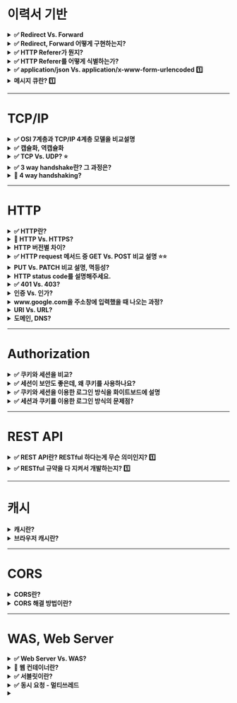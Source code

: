 # 이력서 기반

<details>
    <summary><b>✅ Redirect Vs. Forward</b></summary>

> - 두 가지 모두 다른 URL로 이동 시킨다는 공통점, 같은 웹 컨테이너 내에서의 이동인지 아닌지에 차이가 있다..
> - Forward의 경우,
>   - 같은 웹 컨테이너 내에서의 이동
>   - 이전의 요청 정보가 그대로 유지. Request, Response 객체 유지 
>   - 웹 브라우저에서 호출한 최초 URL 유지.
>   - 게시글 작성 같은 경우, forward 를 사용하여 새로고침을 하게 되면 여러번 글 작성이 된다. 👉 
> - Redirect의 경우,
>   - 이전의 요청 정보는 그대로 유지 되지 않음.
>   - 서버가 URL을 응답하면, 웹 브라우저는 해당 URL로 다시 호출
>   - Request, Response 새로 생성

### Forward

![](https://img1.daumcdn.net/thumb/R1280x0/?scode=mtistory2&fname=https%3A%2F%2Fblog.kakaocdn.net%2Fdn%2Fb9U3fY%2FbtqyeoHglrc%2Fl6VDZbutBoO49LXwQEf8D1%2Fimg.png)

- forward는 웹 컨테이너 차원에서의 이동
- 웹 브라우저는 다른 페이지로 이동했음을 알 수 없음.
  - 웹 브라우저에는 최초 호출한 URL만 표기. 이동한 페이지의 URL은 알 수 없음.
- 이동할 URL로 요청정보를 그대로 전달
  - Request, Response 객체 유지
- 글쓰기 같은 응답 페이지에서, 새로고침을 고의로 누르면 이전 요청 정보가 남아있기 때문에 계속 글이 작성된다.
  - 리소스 변화 없는 단순 조회의 경우에 사용 

### Redirect

![](https://img1.daumcdn.net/thumb/R1280x0/?scode=mtistory2&fname=https%3A%2F%2Fblog.kakaocdn.net%2Fdn%2FF3O4A%2FbtqydA2GDYr%2FtgFznDMjbIe9YK2buOruvK%2Fimg.png)

- 웹 컨테이너로 명령이 들어오면, 웹 브라우저에게 다른 페이지로 이동하라고 명령
  - 브라우저는 URL을 지시된 URL로 바꾸고 해당 주소로 이동
- 다른 웹 컨테이너로 이동하여 새로운 페이지에서 Request, Response 객체는 새로 생성
- 게시글 작성 응답 시에 새로고침을 해도 이전 요청 정보가 남아있지 않기 때문에 게시글 작성되지 않음
- 리소스 변경이 있는 로직에 사용

### Ref.

- [[Web] Forward와 Redirect 차이 - 망나니 개발자](https://mangkyu.tistory.com/51)
- https://stir.tistory.com/225

</details>

<details>
    <summary><b>✅ Redirect, Forward 어떻게 구현하는지?</b></summary>

- 같은 도메인을 쓰는 경우
  - `redirect`, `forward` prefix 사용
- 다른 도메인로 Redirect할 경우
  - 상태 코드 `301` & Header의 Location에 `URL` 지정

</details>


<details>
    <summary><b>✅ HTTP Referer가 뭔지?</b></summary>

- HTTP 헤더에 있는 값 중 하나 
- 현재 표시하는 웹 페이지가 어떤 웹 페이지에서 요청되었는지 알 수 있음

![](https://img1.daumcdn.net/thumb/R1280x0/?scode=mtistory2&fname=https%3A%2F%2Fblog.kakaocdn.net%2Fdn%2FGnqus%2FbtrRc8M1JW2%2F9G70EPL2Klpul9moDLfjBk%2Fimg.png)

### Ref.

- [Referer - Mozilla](https://developer.mozilla.org/ko/docs/Web/HTTP/Headers/Referer)
- [HTTP referer 란? - Inpa](https://inpa.tistory.com/entry/WEB-%F0%9F%93%9A-HTTP-referer-%EB%9E%80) 
- [유입 분석을 위한 HTTP 리퍼러(Referrer) 이해하기](https://ogaeng.com/http-referrer/)

</details>

<details>
    <summary><b>✅ HTTP Referer를 어떻게 식별하는가?</b></summary>

- HttpServletRequest의 헤더값을 가져와서, 특정 문자열을 포함하는지 확인.
- 지정한 Referer 문자열을 포함하지 않으면 기타로 표기

</details>

<details><summary><b>✅ application/json Vs. application/x-www-form-urlencoded 1️⃣</b></summary>

- application/json
  - {key : value} 구조로 전송
  - `POST` 
- application/x-www-form-urlencoded
  - HTML Form Submit 에서 주로 사용 
  - `key=value&key=value` 구조로 전송
  - 모든 문자를 서버로 보내기 전 URL 인코딩. 그 후 웹 서버로 보낸다. 

### application/x-www-form-urlencoded


<img width="932" alt="image" src="https://github.com/haero77/Today-I-Learned/assets/65555299/be997161-d490-4e86-8139-89878d0a60dd">

- HTML form `POST` 메서드로 보내면 `application/x-www-form-urlencoded` 사용


</details>

<details><summary><b>메시지 큐란? 1️⃣</b></summary></details>

---

# TCP/IP

<details>
    <summary><b>✅ OSI 7계층과 TCP/IP 4계층 모델을 비교설명</b></summary>

- OSI 7계층은 네트워크 통신을 표준화한 모델
- OSI 모델이 실무적으로 사용하기에는 복잡하기 때문에, 실제 인터넷은 이를 단순화한 TCP/IP 4계층을 사용

<img width="778" alt="image" src="https://github.com/haero77/Today-I-Learned/assets/65555299/da5cce3e-07c3-4ce9-a43f-d48ed7ce6c2f">

- OSI 7계층과 TCP/IP 4계층 모델에서 각 계층은 하위 계층의 기능을 이용하고, 상위 계층에게 기능을 제공 
  - 예) 응용 계층의 HTTP 프로토콜은 전송 계층의 TCP, 네트워크 계층의 IP를 이용
- 일반적으로 상위 계층은 소프트웨어로, 하위 계층은 하드 웨어로 구성.
  - 예) 물리 계층의 통신은 케이블을 이용한 전기 신호로 이루어짐.
  
</details>

<details>
    <summary><b>✅ 캡슐화, 역캡슐화</b></summary>

- 캡슐화: 전송하고자 하는 데이터에, 각 프로토콜의 정보를 헤더에 포함시켜서 하위 계층에 전달하는 것.
- 역캡슐화: 상대측에서 헤더를 역순으로 제거해가며 상위 계층으로 데이터를 전달하는 것. 최종 적으로 원본 데이터 수신 

<img width="1044" alt="image" src="https://github.com/haero77/Today-I-Learned/assets/65555299/6ca24708-8299-4f04-9b37-db60e9fe983c">


</details>

<details>
    <summary><b>✅ TCP Vs. UDP? ⭐️</b></summary>

- TCP
  - 연결형, 신뢰성 전송 프로토콜
  - 연결지향적 서비스를 하기 위해 데이터 전송 전 `3way handshaking`을 통해 두 호스트 사이에 논리적인 연결을 만든다.
  - 신뢰성 있는 서비스를 제공하기 위해 오류 제어, 흐름 제어, 혼잡 제어 등을 실행
  - 신뢰성을 보장하기 위해 헤더가 더 크고 속도가 비교적 느리다. 
  - 신뢰성이 중요한 통신인 HTTP, 파일 전송 등에 쓰인다.
- UDP
  - 비연결형 프로토콜 👉 `3way handshaking` 등 세션 수립과정이 없음
  - 빈신뢰성 프로토콜 👉 오류 제어, 흐름 제어, 혼잡 제어 제공하지 않음
  - 단순성 덕분에 적은양의 오버헤드를 갖고, 수신 여부를 확인하지 않아 속도가 더 빠르다.
  - 실시간성이 중요한 통신인 동영상 스트리밍 등에 쓰인다.
  
---

### TCP/IP

- 인터넷에서 사용되는 프로토콜 그룹을 `TCP/IP` 라고 부른다.
  - 4계층 또는 5계층으로 나뉨
    - application layer
    - transport
    - network(internet)
    - data link, physical 
- 전송 계층은 두 응용 계층 사이에서 `process-to-process` 통신을 제공
- 전송 계층은 응용 계층에서 보낸 메시지를 받아 전송 계층으로 캡슐화하여 하위 계층에 전송
  - TCP로 전송하는 패킷을 `segment`라고 한다.
  - UDP로 전송하는 패킷을 `datagram`이라고 한다. 

> 💡 패킷 = 헤더 부분 + 데이터(payload) 부분

<img width="1005" alt="image" src="https://github.com/haero77/Today-I-Learned/assets/65555299/99914dd5-40f8-4be9-94d5-886f4a631f71">

### TCP(Transmission Control Protocol)

- 연결형, 신뢰성 프로토콜
- 연결형
  - 연결지향적 서비스를 제공하기 위해, 데이터 전송 전 `3way handshaking`을 통해 세션 수립
  - 그 후 데이터를 전송하고, 데이터 전송이 끝나면 연결을 끊는다. 
  - TCP 통신은 이렇게 `connection setup` -> `data transfer` -> `connection termination` 세 단계로 나뉨
- 신뢰성 
  - 신뢰성 있는 서비스를 제공하기 위해 TCP가 **전체 스트림을 순서에 맞게, 오류 없이, 부분적 손실이나 중복 없이 전송하는 것을 보장.**
    - 오류 제어, 흐름 제어, 혼잡 제어가 이를 가능케한다.
  - 흐름 제어 
    - 데이터를 보내는 속도와 데이터를 받는 속도의 균형을 맞추는 것
  - 오류 제어
    - 훼손된 segment의 감지 및 재전송, 손실된 segment의 재전송
    - TCP헤더의 checksum, 확인-응답, 타임아웃 등을 통해 수행됨

<img width="1052" alt="image" src="https://github.com/haero77/Today-I-Learned/assets/65555299/2221311a-d1ed-4071-9080-0d8378ac6918">

### UDP

- 비연결성, 비신뢰성 프로토콜
- 비연결성
  - 논리적 연결을 성립하지 않고, datagram을 보낸다.
- 비신뢰성
  - 흐름 제어, 오류 제어, 혼잡 제어를 제공하지 않음
  - 패킷이 손실되어도 상관 없음
- 파일을 다운로드 하는 경우, 파일이 훼손되면 안 되므로 TCP
- 실시간 방송인 경우 한 프레임 정도 사라져도 인식을 못하므로 UDP

<img width="1005" alt="image" src="https://github.com/haero77/Today-I-Learned/assets/65555299/a94e774a-2f00-4da4-851b-3bdacbfea371">

- 세션 수립 과정 없다.
- 패킷 순서 보장하지 않음

### UDP(User Datagram Protocol)

</details>

<details>
    <summary><b>✅ 3 way handshake란? 그 과정은?</b></summary>

> - 3-way handshake란 TCP/IP 프로토콜로 통신하기 전 정확한 데이터 전송을 위해 상대방 호스트와 세션을 수립하는 과정.(=TCP 연결 초기화)
> - 과정
>   1. 클라이언트가 서버에게 접속을 요청하는 `SYN(싱크)` 패킷을 보냄
>   2. 서버는 요청을 수락하는 ACK 패킷을 포함하여 `SYN + ACK` 패킷을 클라이언트로 전송
>   3. 클라이언트가 이것을 수신한 후, 다시 `ACK` 패킷을 서버에 발송하면 연결이 이루어지고, 이로써 데이터를 주고받을 수 있게 됨.
> 
---  

- `HTTP 1.1`과 `2.0` 버전 모두 TCP 프로토콜을 이용 
  - 👉 우리가 네이버에 접속할 때마다 네이버의 서버와 나의 서버가 3 way handshake를 하게 된다.

### 3-way handshaking

<img width="773" alt="image" src="https://github.com/haero77/Today-I-Learned/assets/65555299/b8305312-12b1-4ff9-9659-00d0e914c24f">

TCP 통신은 3단계 과정을 거친다.

1. Connection Setup (TCP 연결 초기화) 👉 `3-way handshaking` 이용
   - 우리가 공부한 `3-way handshaking`이 Connection Setup 과정인 것 
2. Data Transfer (데이터 전송)
3. Connection Termination (TCP 연결 종료) 👉 `4-way handshaking` 이용

</details>

<details>
    <summary><b>🔼 4 way handshaking?</b></summary>

> - TCP 연결 시 3 way handshaking을 이용하여 Connection Setup을 하고,  
> - Connection Termination시에는 4 way handshaking을 이용.

---

### 4-way handshaking

<img width="859" alt="image" src="https://github.com/haero77/Today-I-Learned/assets/65555299/063a08c7-3b02-4f7d-bf83-37acc1b2714d">

`TCP Connection Termination`은 양방향으로 2개의 연결이 독립적으로 닫히기 때문에 `4-way handshaking`을 사용한다.


</details>


---

# HTTP

<details>
    <summary><b>✅ HTTP란?</b></summary>

> - `HyperText Transfer Protocol`의 약자로, 클라이언트-서버 모델을 따르면서 request-response 구조로 웹 상에서 정보를 주고받을 수 있는 프로토콜
> - TCP/IP 기반으로 동작하며, 가장 큰 특징은 `Connectionless`와 `Stateless`

- 웹상에서 정보를 전송하기 위한 프로토콜로써, HTML과 같은 문서를 전송하는 것에 사용
- 클라이언트가 HTTP request를 서버에 보내면 서버는 HTTP response를 클라이언트에 보내는 구조

### Request, Response message 구조

<img width="991" alt="image" src="https://github.com/haero77/Today-I-Learned/assets/65555299/7a3cef85-befa-487a-9c18-0804bb46e9bd">

- request message
  - start line(method, path, HTTP version)
  - headers
    - host, accept-language 등
  - body
- response message
  - status line(HTTP version, status code, status message)
  - headers
    - 날짜, 서버 정보 등
  - body


### Connectionless, Stateless

- `Connectionless`
  - 서버에 연결 후 요청에 응답을 받으면 연결을 끊어버리는 특성
  - 이 특성으로 인해 많은 사람이 웹을 사용하더라도 실제 동시 접속을 최소화 👉 더 많은 요청을 처리 가능  
- `Stateless`
  - Connectionsless로 연결을 끊었기 때문에, 클라이언트의 이전 상태(로그인 유무 등)을 알 수 없는 특성
  - 정보를 유지할 수 없는 Connectionless, Stateless 특성을 가진 HTTP의 단점을 보완하고자 `Cookie`, `Session`, `JWT`등이 도입됨

</details>

<details>
    <summary><b>🔼 HTTP Vs. HTTPS?</b></summary>

> - HTTP는 정보를 text형태로 주고받기 때문에, 중간에 인터셉트될 경우 데이터 유출될 수 있음
> - HTTP에 암호화를 추가한 프로토콜이 `HTTPS`



</details>

<details>
    <summary><b>HTTP 버전별 차이?</b></summary>
</details>

<details>
    <summary><b>✅ HTTP request 메서드 중 GET Vs. POST 비교 설명 ⭐️⭐️</b></summary>

> - GET은 클라이언트가 서버에게 `리소스`를 요청할 때 사용하는 메서드고, POST는 서버에게 데이터 처리(주로 생성)를 요청할 때 사용하는 메서드.
> - GET 요청의 경우 필요한 정보를 특정하기 위해 URL뒤에 Query String을 추가하여 정보를 조회하고, POST의 경우 전달할 데이터를 Body 부분에 포함하여 통신 
> - GET 요청의 경우 URL뒤의 Query String 까지 포함해서 브라우저 히스토리에 남고, 캐시가 가능하지만 POST의 경우 히스토리에 남지 않고 캐시도 불가능

- 쿼리 스트링: 물음표 뒤에 키와 밸류

</details>


<details>
    <summary><b>PUT Vs. PATCH 비교 설명, 멱등성?</b></summary>

> - PUT과 PATCH 메소드 모두 서버의 리소스를 업데이트하는 메소드
> - PUT의 경우 모든 리소스를 수정, 대체하고 PATCH 경우 리소스 일부만 수정

- PUT: 리소스를 아예 대체한다. 이 때 해당 리소스가 없으면 생성
- PATCH: 리소스의 일부분을 수정

</details>

<details>
    <summary><b>HTTP status code를 설명해주세요.</b></summary>

> - 클라이언트가 보낸 HTTP 요청에 대한 서버의 응답 코드
> - 상태 코드를 통해 요청의 성공/실패 여부를 판단할 수 있다.
> - 100번대부터 500번대까지 총 5개의 클래스로 구분되어 HTTP 요청에 대한 상태를 알려준다

### Status Code

- 1xx (정보)
  - 요청을 받았으며 작업을 계속한다.
- 2xx (성공)
  - 클라이언특 요청한 동작을 성공적으로 수신하여 이해했고, 성공적으로 처리했다. 
- 3xx (리다이렉션)
  - 요청을 완료하기 위해 추가 작업 조치가 필요하다.
- 4xx (클라이언트 오류)
  - 클라이언트의 요청에 문제가 있다.
- 5xx (서버 오류)
  - 서버가 유효한 요청의 수행을 실패했다.

### 자주 등장하는 HTTP 응답 코드

- 200 OK
  - 요청이 성공함
  - 예) 잔액 조회 성공
- 201 Created
  - 리소스 생성 성공
  - 예) 게시글 작성 성공, 회원가입 성공
- 400 Bad Request
  - 데이터의 형식이 올바르지 않는 등 서버가 요청을 이해할 수 없음
  - 예) 올바르지 않은 형식의 데이터 입력
- 401 Unauthorized
  - **인증되지 않은 상태에서 인증이 필요한 리소스에 접근**
  - 예) 로그인 전에 사용자 정보 요청
- 403 Forbidden
  - **인증된 상태에서 권한이 없는 리소스에 접근**
  - 예) 일반 유저가 관리자 메뉴 접근 등
- 404 Not Found
  - 요청한 route가 없음. 찾는 리소스가 없음
  - 예) 존재하지 않는 URL(route)에 요청 
- 500 Bad Gateway 
  - 서버에서 예상하지 못한 에러 발생
  - 예) 예외처리를 하지 않은 오류가 발생

</details>

<details>
    <summary><b>✅ 401 Vs. 403?</b></summary>

> - 두 상태코드 모두 400번대로 클라이언트의 요청에 문제가 있음을 나타냄
> - `401`은 인증이 되지 않은 상태에서, 인증이 필요한 리소스에 접근함 
>   - 예) 로그인 전에 사용자 정보 요청
> - `403`은 인증은 되었으나, 권한이 없는 페이지에 접근
>   - 예) 일반 유저가 관리자 메뉴에 접근하는 경우

</details>

<details>
    <summary><b>인증 Vs. 인가?</b></summary>
</details>

<details>
    <summary><b>www.google.com을 주소창에 입력했을 때 나오는 과정?</b></summary>

> 1. 사용자가 브라우저에 URL을 입력
> 2. 브라우저는 DNS를 통해 서버의 IP주소를 찾는다.
> 3. client에서 HTTP request 메시지 생성 ➡️ TCP/IP 패킷 생성 ➡️ 서버로 전송
> 4. 서버에서 HTTP request에 대한 HTTP response 메시지 생성 ➡️ TCP/IP 패킷 생성 ➡️ 클라이언트로 전송
> 5. 도착한 HTTP response message는 웹 브라우저에 의해 출력(렌더링)

<img width="1026" alt="image" src="https://github.com/haero77/Today-I-Learned/assets/65555299/2550e81c-3ee4-4e6e-8a1e-bd1a94760e9f">

1. 유저가 브라우저에서 www.google.com(URL)을 입력을 하면 HTTP request message를 생성합니다.
2. IP주소를 알아야 전송을 할 수 있으므로, DNS lookup을 통해 해당 domain의 server IP주소를 알아냅니다.
3. 반환된 IP주소(구글의 server IP)로 HTTP 요청 메시지(request message) 전송 요청을 합니다.
   1. 생성된 HTTP 요청 메시지를 TCP/IP층에 전달합니다.
   2. HTTP 요청 메시지에 헤더를 추가해서 TCP/IP 패킷을 생성합니다.
4. 해당 패킷은 전기신호로 랜선을 통해 네트워크로 전송되고, 목적지 IP에 도달합니다.
5. 구글 server에 도착한 패킷은 unpacking을 통해 message를 복원하고 server의 process로 보냅니다.
6. server의 process는 HTTP 요청 메시지에 대한 response data를 가지고 HTTP 응답 메시지(response message)를 생성 합니다.
7. HTTP 응답 메시지를 전달 받은 방식 그대로 client IP로 전송을 합니다.
8. HTTP response 메시지에 담긴 데이터를 토대로 웹브라우저에서 HTML 렌더링을 하여 모니터에 검색창이 보여집니다.

</details>

<details>
    <summary><b>URI Vs. URL?</b></summary>
</details>

<details>
    <summary><b>도메인, DNS?</b></summary>
</details>


---

# Authorization

<details>
    <summary><b>✅ 쿠키와 세션을 비교?</b></summary>

> - 쿠키와 세션은 HTTP의 `Connectionless`, `Stateless` 특징 때문에 사용
> - 쿠키와 세션을 통해 사용자 데이터를 저장함으로써, 아이디 비밀번호 저장이나, '더 이상 이 창을 표시하지 않음' 이라는 팝업창 등 편의 기능을 제공할 수 있다.
> - 쿠키는 클라이언트(브라우저) 로컬에 `key-value` 쌍으로 저장되는 데이터 파일. 
>   - 유효시간 내 브라우저가 종료되어도 계속 유지
> - 세션 역시 기본적으로 쿠키를 이용하여 구현
>   - 세션은 브라우저가 종료될 때 또는 서버에서 해당 세션을 삭제할 수 있기 때문에, 쿠키보다 보안성이 좋음
>   - 서버에 데이터를 저장함으로, 서버 데이터 용량 한도 내에서는 제한 없이 데이터를 저장 가능하지만 서버의 부하가 커진다는 단점이 있습니다.

### 쿠키

- 쿠키의 생성과 저장은 구현에 따라 다르지만 원리는 동일 

<img width="756" alt="image" src="https://github.com/haero77/Today-I-Learned/assets/65555299/f908bd12-c7d6-4be3-8cd3-440e3ed9b21e">

1. 서버가 클라이언트로부터 요청 받았을 때, 클라이언트 정보를 바탕으로 쿠키를 구성하고, response header에 쿠키를 담아 응답
2. 클라이언트가 응답 받으면, 브라우저는 쿠키를 `쿠키 스토리지`에 저장
3. 이후 클라이언트 요청시 Request Header에 쿠키를 포함하여 서버에 요청 전송
4. 서버는 쿠키 정보를 참조하여 응답 
   - 쿠키를 통해 '더 이상 체크 안 함을 눌렀었구나'등을 알 수 있음

## 세션

<img width="1047" alt="image" src="https://github.com/haero77/Today-I-Learned/assets/65555299/de5d61a0-1132-4a01-8ffd-7594ac9ee848">

- 기본적으로 쿠키를 이용하여 구현
- 클라이언트를 구분하기 위해 각 클라이언트마다 `session ID`를 부여
- 클라이언트는 session ID를 쿠키에 저장
- 사용자 정보를 클라이언트에게 저장하는 쿠키와 달리, 세션은 서버에서 `session ID`와 `클라이언트 정보` 저장하여 관리
- 세션은 유효시간을 두어 일정시간 응답이 없으면 끊을 수 있고, 브라우저가 종료될때까지만 인증상태 유지
- 사용자 정보를 서버에 두기 때문에 쿠키보다 보안은 좋지만 서버 자원을 차지하기 때문에 서버에 과부하를 줄 수 있고 성능 저하의 요인이 될 수 있음

### 세션 쿠키

- 세션 쿠키는 브라우저가 종료되면 자동으로 삭제되는 휘발성 쿠키
- 이 때 저장된 세션 ID도 삭제되기 때문에, 클라이언트가 서버에 다음 요청을 보낼 때 이전의 세션 ID를 참조할 수 없게 된다.
- 하지만 서버에 저장된 세션 데이터는 즉시 삭제되지 않는다. 
  - 대신 서버는 일정 시간이 지나면서 세션 데이터를 만료시키고 삭제하는데, 이 시간을 '세션 타임아웃'이라고 부릅니다. 
  - 세션 타임아웃은 서버 설정에 따라 다릅니다. 
  - 세션 타임아웃이 되면 서버는 해당 세션 데이터를 삭제하고, 새로운 요청에 대해서는 새로운 세션을 생성합니다.
- 따라서 브라우저 종료 시점에는 클라이언트에 저장된 세션 ID가 삭제되지만, 서버에 저장된 세션은 일정 시간 동안 유지됩니다. 이 기간이 지난 후에는 서버가 세션 데이터를 삭제하여 서버의 메모리를 확보하게 됩니다.



</details>

<details>
    <summary><b>✅ 세션이 보안도 좋은데, 왜 쿠키를 사용하나요?</b></summary>

> - 세션은 **서버의 자원**을 사용하기 때문에 **서버가 느려질 수 있고**, 서버 자원이 부족할 수 있음.
> - 따라서 쿠키를 사용하면 서버 자원의 낭비를 방지하여 웹 사이트 속도를 향상 시킬 수 있다. 

- 쿠키 사용 예
  - 쇼핑몰의 장바구니 기능
  - 로그인 시 아이디, 비밀번호 저장
  - 팝업에서 '더 이상 이 창을 보지 않음' 체크

</details>

<details>
    <summary><b>✅ 쿠키와 세션을 이용한 로그인 방식을 화이트보드에 설명 </b></summary>

### 인증, 인가

- 인증(authentication)
  - 사용자가 **누구인지** 확인하는 절차
  - 예) 회원가입, 로그인 
- 인가(authorization)
  - 사용자가 요청하는 것에 대해 **권한이 있는지** 확인하는 절차

### 세션을 이용한 인증, 인가 절차

<img width="1086" alt="image" src="https://github.com/haero77/Today-I-Learned/assets/65555299/2609f653-f4e5-4c4b-8743-e7cf0af60df6">

1. 클라이언트가 로그인 요청을 하면, 서버는 회원 DB를 대조하여 인증을 한다.(authentication)
2. 회원 정보를 서버의 세션 스토리지에 생성하고, `Session ID`를 발급
3. HTTP Response Header Cookie에 `Session ID`를 담아 응답
4. 클라이언트는 `Session ID`를 쿠키 스토리지에 저장. 
   - 이후 요청 마다 Request Header 쿠키에 Session ID를 담아서 요청 전송.
5. 서버에서는 쿠키에 담겨져서 온 `Session ID`에 해당하는 회원 정보를 세션 스토리지에서 가져온다. (authorization) 
6. 응답 메시지에 회원 정보를 기반으로 처리된 데이터를 담아 클라이언트에 응답.

</details>

<details><summary><b>✅ 세션과 쿠키를 이용한 로그인 방식의 문제점?</b></summary>

### 세션과 쿠키를 이용한 로그인 방식의 문제점

- Request/Response Header Cookie에 `Session ID`가 노출되므로, 이를 이용하여 서버에 요청 보내면 서버 입장에서는 구별해낼 수 가 없음.
- 👉 `HTTPS`를 사용하거나, 서버에서 Session을 짧은 주기로 만료시간을 설정.
- 세션과 쿠키를 이용한 로그인 방식은 `Load Balancing` 및 `서버 효율성 관리 및 확장이 어려워질 수 있다`는 단점이 있음.
  - 여러 대의 서버를 사용하는 시스템의 경우, 유저 로그인 시 해당 유저는 처음 로그인했던 서버로만 요청을 보내야하기 때문.


</details>

---

# REST API

<details>
    <summary><b>✅ REST API란? RESTful 하다는게 무슨 의미인지? 1️⃣</b></summary>

> - REST API는 REST 아키텍처 스타일을 따르는 API.
    >   - URI를 이용하여 사용할 자원을 지정하고, HTTP 메서드를 이용하여 자원의 접근 방식을 지정함으로써 요청 형식만으로 어떤 요청인지 추론이 가능 👉 협업을 가능케함
> - REST란 HTTP URI를 이용하여 사용할 자원을 지정하고, HTTP 메서드를 이용하여 자원의 접근 방식을 지정하는 소프트웨어 아키텍쳐
> - REST 원칙을 전부 지키기는 어려우므로 RESTful API를 사용.
> - RESTful API를 사용하여 구현한 웹 애플리케이션을 RESTful 웹 서비스라고 함.

### API(Application Programming Interface)

- 소프트웨어가 다른 소프트웨어로부터 지정된 형식으로 요청, 명령을 받을 수 있는 수단
- 다른 소프트웨어 시스템과 통신하기 위해 따라야하는 규칙들을 정의한 것
  - 예를 들어 회원 리소스를 얻고 싶을 때는 어떤 URL을 써야하고, 어떤 데이터가 응답되는지 등을 정의
- 클라이언트와 웹 리소스 사이의 게이트웨이


---

- [RESTful API란 ? - 이동규(씨유)님](https://brainbackdoor.tistory.com/53)
- [[Network] REST란? REST API란? RESTful이란?](https://gmlwjd9405.github.io/2018/09/21/rest-and-restful.html)
- [RESTful API란 무엇인가요? - AWS](https://aws.amazon.com/ko/what-is/restful-api/)
- [REST API 제대로 알고 사용하기 - NHN](https://meetup.nhncloud.com/posts/92)
- [What is a REST API? - Red Hat](https://www.redhat.com/en/topics/api/what-is-a-rest-api)
- [REST API 란 무엇입니까? - IBM](https://www.youtube.com/watch?v=lsMQRaeKNDk)
- [REST API가 뭔가요? - 얄코](https://www.youtube.com/watch?v=iOueE9AXDQQ)
- [면접 단골 질문! API, REST API가 뭔가요? (개발 필수지식)](https://www.youtube.com/watch?v=C7yhysF_wAg)

- [[10분 테코톡] 정의 REST API](https://www.youtube.com/watch?v=Nxi8Ur89Akw)
- [It is okay to use POST - Roy T. Fielding(REST 창시자)](https://roy.gbiv.com/untangled/2009/it-is-okay-to-use-post)

</details>

<details>
    <summary><b>✅ RESTful 규약을 다 지켜서 개발하는지? 1️⃣</b></summary>

> - 그렇지 않다.
> - Uniform Interface `HATEOS` 등을
> - 따라서 엄밀한 의미이 REST의 장점을 계승하는 RESTful API를 사
>

- HATEOS: 하이퍼링크를 통해 리소스의 상태를 전이할 수 있어야함
  - 예: Location 등에 접근 가능한 URI를 제공.

</details>

---

# 캐시

<details>
    <summary><b>캐시란?</b></summary>

- 웹 캐시는 자주 쓰이는 문서의 사본을 자동으로 보관하는 HTTP 장치
- 웹 요청이 캐시에 도착했을 때, 캐시된 로컬 사본이 존재한다면, 그 문서는 원 서버가 아니라 그 캐시로부터 제공
- 장점
  - 불필요한 데이터 전송을 줄여서, 네트워크 요금으로 인한 비용을 줄여 준다.
  - 원 서버에 대한 요청을 줄여준다. 서버는 부하를 줄일 수 있으며 더 빨리 응답할 수 있게 된다.
- 단점
  - 

---

- https://brainbackdoor.tistory.com/53 

</details>

<details>
    <summary><b>브라우저 캐시란?</b></summary>
</details>


---

# CORS

<details>
    <summary><b>CORS란?</b></summary>
</details>

<details>
    <summary><b>CORS 해결 방법이란?</b></summary>
</details>

--- 

# WAS, Web Server

<details>
    <summary><b>✅ Web Server Vs. WAS?</b></summary>

- Web Server
  - 클라이언트의 요청(Request)을 받아 `정적인 컨텐츠(HTML, CSS, JS)`를 응답(Response)하는 서버
  - HTTP 기반으로 동
  - 예) Apache, Nginx
- WAS(Web Application Server)
  - 클라이언트의 요청을 받아 DB 조회 또는 어떤 로직을 처리해야하는 `동적인 컨텐츠`를 응답하는 서버 
  - 웹 서버 기능 포함(정적 리소스 제공 가능)
  - 예) Tomcat

- 차이점?
  - 어떤 타입의 컨텐츠(정적, 동적)를 제공하느냐
  - 웹서버와 WAS는 각각 독립적으로 존재가능
  - 대부분의 WAS는 정적인 컨텐츠를 제공해주고 있기 때문에, 웹 서버 없이 WAS 만 존재할 수 있다.
  - 즉, WAS는 웹 서버를 포함하는 개념이라고 할 수 있다.

### 웹 서버를 사용하는 이유?

- WAS의 부담을 줄이기 위해서

  ![image](https://github.com/haero77/Today-I-Learned/assets/65555299/4a449898-037f-4300-8d82-b28629d5bc21)
  - WAS 이전에 웹 서버를 배치하고 웹 서버는 정적인 문서만 처리하도록 함.
  - WAS는 애플리케이션 로직만 수행하도록 기능 분배

- WAS의 환경 설정 파일을 외부에 노출시키지 않도록 하기 위해서

> 우리가 웹 어플리케이션을 개발할 때 사용하는 Apache Tomcat 은 WAS(Tomcat)가 웹 서버(Apache) 기능을 포함하고 있기 때문에 Apache Tomcat 이라고 부르기도 하고, 실제로 WAS 앞에 웹 서버를 두어서 Apache Tomcat 이라고 부르기도 한다.


### Ref.

- https://doozi316.github.io/web/2020/09/13/WEB26/


</details>

<details><summary><b>🔼 웹 컨테이너란?</b></summary>

- 웹 컨테이너는 Java 서블렛과 상호작용하는 WAS의 구성요소이다.
- 서블릿의 생명주기를 관리한다
- 쉽게 말해 WAS 내부에서 개발자 대신 서블릿을 관리하는 녀석

</details>

<details><summary><b>✅ 서블릿이란?</b></summary>

<img width="880" alt="image" src="https://github.com/haero77/Today-I-Learned/assets/65555299/315a8725-67e5-403d-8eed-6114488c9609">

- WAS에서는 중요한 비즈니스로직만 처리하고 싶은데, HTTP 메시지 파싱 등 불필요한 작업이 많음.
- 비즈니스 로직을 제외한 일을 함 
  - HTTP Request Message 파싱
  - HTTP Response Message 생성  


</details>


<details><summary><b>✅ 동시 요청 - 멀티쓰레드</b></summary>

<img width="1283" alt="image" src="https://github.com/haero77/Today-I-Learned/assets/65555299/0a547b7c-d024-4877-8720-6c26ec0bfb00">

- 쓰레드가 서블릿을 실행해서 요청을 처리함
- 요청이 올 때마다 쓰레드를 할당해서 요청을 처리하고, 처리가 끝나면 쓰레드를 쓰레들 풀에 반납
- 쓰레드 풀이 있어서, 여러 클라이언트의 요청을 처리 가능
  - 톰캣은 일반적으로 200개
- 쓰레드 풀의 쓰레드가 모두 사용 중이면, 요청을 거절하거나 대기하게 할 수 있음.
- 개발자는 편하게 싱글 쓰레드로 사용하는 것처럼 개발 가능
  - **멀티 쓰레드 환경이므로 싱글톤 객체(서블릿, 스프링 빈)은 주의해서 사용**

</details>

<details><summary><b></b></summary></details>